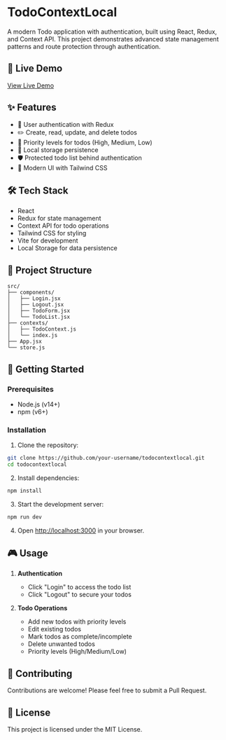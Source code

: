 # TodoContextLocal

A modern Todo application with authentication, built using React, Redux, and Context API. This project demonstrates advanced state management patterns and route protection through authentication.

## 🚀 Live Demo
[View Live Demo](https://todo-app-git-main-ajits-projects-3c60f075.vercel.app/)

## ✨ Features

- 🔐 User authentication with Redux
- ✏️ Create, read, update, and delete todos
- 🎯 Priority levels for todos (High, Medium, Low)
- 💾 Local storage persistence
- 🛡️ Protected todo list behind authentication
- 🎨 Modern UI with Tailwind CSS

## 🛠️ Tech Stack

- React
- Redux for state management
- Context API for todo operations
- Tailwind CSS for styling
- Vite for development
- Local Storage for data persistence

## 📁 Project Structure

```
src/
├── components/
│   ├── Login.jsx
│   ├── Logout.jsx
│   ├── TodoForm.jsx
│   └── TodoList.jsx
├── contexts/
│   ├── TodoContext.js
│   └── index.js
├── App.jsx
└── store.js
```

## 🚀 Getting Started

### Prerequisites

- Node.js (v14+)
- npm (v6+)

### Installation

1. Clone the repository:
```bash
git clone https://github.com/your-username/todocontextlocal.git
cd todocontextlocal
```

2. Install dependencies:
```bash
npm install
```

3. Start the development server:
```bash
npm run dev
```

4. Open [http://localhost:3000](http://localhost:3000) in your browser.

## 🎮 Usage

1. **Authentication**
   - Click "Login" to access the todo list
   - Click "Logout" to secure your todos

2. **Todo Operations**
   - Add new todos with priority levels
   - Edit existing todos
   - Mark todos as complete/incomplete
   - Delete unwanted todos
   - Priority levels (High/Medium/Low)

## 🤝 Contributing

Contributions are welcome! Please feel free to submit a Pull Request.

## 📝 License

This project is licensed under the MIT License.
